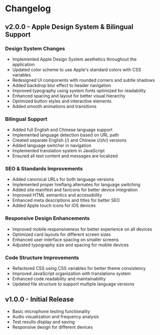 # Changelog

## v2.0.0 - Apple Design System & Bilingual Support

### Design System Changes

- Implemented Apple Design System aesthetics throughout the application
- Updated color scheme to use Apple's standard colors with CSS variables
- Redesigned UI components with rounded corners and subtle shadows
- Added backdrop blur effect to header navigation
- Improved typography using system fonts optimized for readability
- Enhanced spacing and layout for better visual hierarchy
- Optimized button styles and interactive elements
- Added smooth animations and transitions

### Bilingual Support

- Added full English and Chinese language support
- Implemented language detection based on URL path
- Created separate English (/) and Chinese (/zh/) versions
- Added language switcher in navigation
- Implemented translation system in JavaScript
- Ensured all text content and messages are localized

### SEO & Standards Improvements

- Added canonical URLs for both language versions
- Implemented proper hreflang alternates for language switching
- Added site manifest and favicons for better device integration
- Improved HTML semantics and accessibility
- Enhanced meta descriptions and titles for better SEO
- Added Apple touch icons for iOS devices

### Responsive Design Enhancements

- Improved mobile responsiveness for better experience on all devices
- Optimized card layouts for different screen sizes
- Enhanced user interface spacing on smaller screens
- Adjusted typography size and spacing for mobile devices

### Code Structure Improvements

- Refactored CSS using CSS variables for better theme consistency
- Improved JavaScript organization with translations system
- Enhanced code readability and maintainability
- Updated file structure to support multiple language versions

## v1.0.0 - Initial Release

- Basic microphone testing functionality
- Audio visualization and frequency analysis
- Test results display and saving
- Responsive design for different devices 